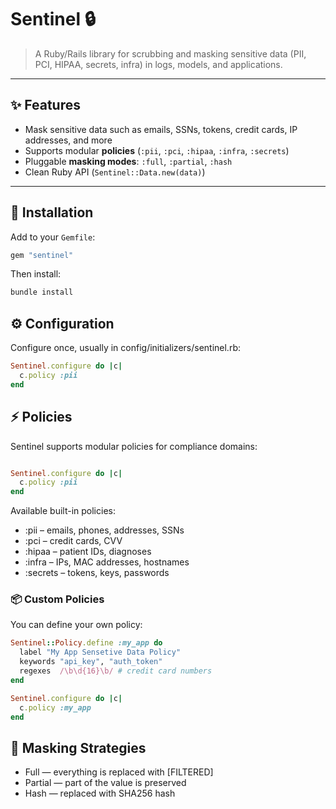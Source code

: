 
# Sentinel 🔒

> A Ruby/Rails library for scrubbing and masking sensitive data (PII, PCI, HIPAA, secrets, infra) in logs, models, and applications.

---

## ✨ Features

- Mask sensitive data such as emails, SSNs, tokens, credit cards, IP addresses, and more
- Supports modular **policies** (`:pii`, `:pci`, `:hipaa`, `:infra`, `:secrets`)
- Pluggable **masking modes**: `:full`, `:partial`, `:hash`
- Clean Ruby API (`Sentinel::Data.new(data)`)

---

## 🚀 Installation

Add to your `Gemfile`:

```ruby
gem "sentinel"
```

Then install:
```bash
bundle install
```


## ⚙️ Configuration

Configure once, usually in config/initializers/sentinel.rb:

```ruby
Sentinel.configure do |c|
  c.policy :pii
end
```


## ⚡ Policies

Sentinel supports modular policies for compliance domains:

```ruby

Sentinel.configure do |c|
  c.policy :pii
end
```

Available built-in policies:

- :pii – emails, phones, addresses, SSNs
- :pci – credit cards, CVV
- :hipaa – patient IDs, diagnoses
- :infra – IPs, MAC addresses, hostnames
- :secrets – tokens, keys, passwords


### 📦 Custom Policies

You can define your own policy:
```ruby
Sentinel::Policy.define :my_app do
  label "My App Sensetive Data Policy"
  keywords "api_key", "auth_token"
  regexes  /\b\d{16}\b/ # credit card numbers
end

Sentinel.configure do |c|
  c.policy :my_app
end
```

## 🔑 Masking Strategies

- Full — everything is replaced with [FILTERED]
- Partial — part of the value is preserved
- Hash — replaced with SHA256 hash
